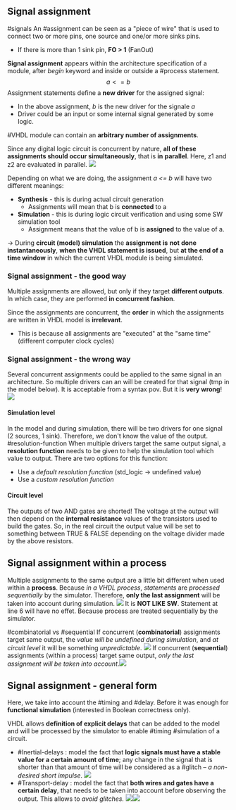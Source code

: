 ## Signal assignment
#signals
An #assignment can be seen as a "piece of wire" that is used to connect two or more pins, one source and one/or more sinks pins.
- If there is more than 1 sink pin, **FO > 1** (FanOut)

**Signal assignment** appears within the architecture specification of a module, after *begin* keyword and inside or outside a #process statement.
$$a < = b$$
Assignment statements define a **new driver** for the assigned signal:
- In the above assignment, *b* is the new driver for the signale *a*
- Driver could be an input or some internal signal generated by some logic.

#VHDL module can contain an **arbitrary number of assignments**.

Since any digital logic circuit is concurrent by nature, **all of these assignments should occur simultaneously**, that is **in** **parallel**. Here, z1 and z2 are evaluated in parallel.
![](Pasted%20image%2020231011104752.png)

Depending on what we are doing, the assignment *a <= b*  will have two different meanings:
- **Synthesis** - this is during actual circuit generation
	- Assignments will mean that b is **connected** to a
- **Simulation** - this is during logic circuit verification and using some SW simulation tool
	-  Assignment means that the value of b is **assigned** to the value of a.

$\to$ During **circuit (model) simulation** the **assignment** **is** **not** **done** **instantaneously**, **when the VHDL statement is issued**, but **at the end of a time window** in which the current VHDL module is being simulated.
### Signal assignment - the good way
Multiple assignments are allowed, but only if they target **different outputs**. In which case, they are performed **in concurrent fashion**.

Since the assignments are concurrent, the **order** in which the assignments are written in VHDL model is **irrelevant**.
 - This is because all assignments are "executed" at the "same time" (different computer clock cycles)
### Signal assignment - the wrong way
Several concurrent assignments could be applied to the same signal in an architecture. So multiple drivers can an will be created for that signal (tmp in the model below). It is acceptable from a syntax pov. But it is **very wrong**!
![](Pasted%20image%2020231011160313.png)
#### Simulation level
In the model and during simulation, there will be two drivers for one signal (2 sources, 1 sink). Therefore, we don't know the value of the output.
#resolution-function
When multiple drivers target the same output signal, a **resolution function** needs to be given to help the simulation tool which value to output. There are two options for this function:
- Use a *default resolution function* (std_logic $\to$ undefined value)
- Use a *custom resolution function*
#### Circuit level
The outputs of two AND gates are shorted! The voltage at the output will then depend on the **internal resistance** values of the transistors used to build the gates. So, in the real circuit the output value will be set to something between TRUE & FALSE depending on the voltage divider made by the above resistors.
## Signal assignment within a process
Multiple assignments to the same output are a little bit different when used within a **process**. Because *in a VHDL process*, *statements* are *processed sequentially* by the simulator. Therefore, **only the last assignment** will be taken into account during simulation.
![](Pasted%20image%2020231011105557.png)
It is **NOT LIKE SW**. Statement at line 6 will have no effet. Because process are treated sequentially by the simulator.

#combinatorial vs #sequential 
If concurrent (**combinatorial**) assignments target same output, the *value will be undefined during simulation*, and *at circuit level* it will be something *unpredictable*.
![](Pasted%20image%2020231011162400.png)
If concurrent (**sequential**) assignments (within a process) target same output, *only the last assignment will be taken into account*.![](Pasted%20image%2020231011162415.png)
## Signal assignment - general form
Here, we take into account the #timing and #delay. Before it was enough for **functional simulation** (interested in Boolean correctness only).

VHDL allows **definition of explicit delays** that can be added to the model and will be processed by the simulator to enable #timing #simulation of a circuit.
- #Inertial-delays : model the fact that **logic signals must have a stable value for a certain amount of time**; any change in the signal that is shorter than that amount of time will be considered as a #glitch – *a non-desired short impulse*.
![](Pasted%20image%2020231011105953.png)
- #Transport-delay : model the fact that **both wires and gates have a certain delay**, that needs to be taken into account before observing the output. This allows to *avoid glitches.*
![](Pasted%20image%2020231011110014.png)![](Pasted%20image%2020231011162614.png)
